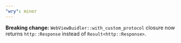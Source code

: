 ```yaml
---
"wry": minor
---
```


**Breaking change:** `WebViewBuidler::with_custom_protocol` closure now returns `http::Response` instead of `Result<http::Response>`.